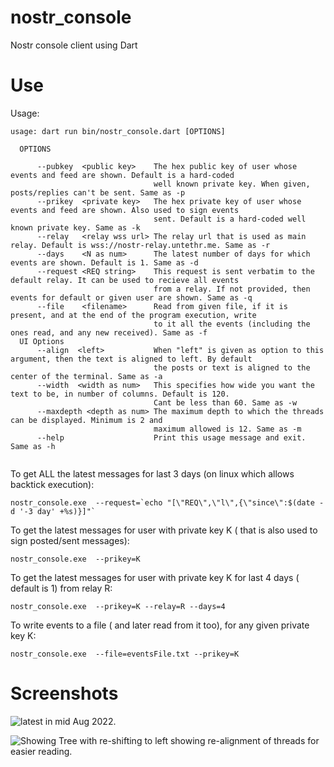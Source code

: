 # nostr_console
Nostr console client using Dart

# Use


Usage: 

```
usage: dart run bin/nostr_console.dart [OPTIONS] 

  OPTIONS

      --pubkey  <public key>    The hex public key of user whose events and feed are shown. Default is a hard-coded
                                well known private key. When given, posts/replies can't be sent. Same as -p
      --prikey  <private key>   The hex private key of user whose events and feed are shown. Also used to sign events 
                                sent. Default is a hard-coded well known private key. Same as -k
      --relay   <relay wss url> The relay url that is used as main relay. Default is wss://nostr-relay.untethr.me. Same as -r
      --days    <N as num>      The latest number of days for which events are shown. Default is 1. Same as -d
      --request <REQ string>    This request is sent verbatim to the default relay. It can be used to recieve all events
                                from a relay. If not provided, then events for default or given user are shown. Same as -q
      --file    <filename>      Read from given file, if it is present, and at the end of the program execution, write
                                to it all the events (including the ones read, and any new received). Same as -f                                
  UI Options                                
      --align  <left>           When "left" is given as option to this argument, then the text is aligned to left. By default
                                the posts or text is aligned to the center of the terminal. Same as -a 
      --width  <width as num>   This specifies how wide you want the text to be, in number of columns. Default is 120. 
                                Cant be less than 60. Same as -w
      --maxdepth <depth as num> The maximum depth to which the threads can be displayed. Minimum is 2 and
                                maximum allowed is 12. Same as -m
      --help                    Print this usage message and exit. Same as -h
                               
```                                

To get ALL the latest messages for last 3 days (on linux which allows backtick execution): 

```
nostr_console.exe  --request=`echo "[\"REQ\",\"l\",{\"since\":$(date -d '-3 day' +%s)}]"`
```
 
To get the latest messages for user with private key K ( that is also used to sign posted/sent messages): 
 
```
nostr_console.exe  --prikey=K
```

To get the latest messages for user with private key K for last 4 days ( default is 1) from relay R: 
 
```
nostr_console.exe  --prikey=K --relay=R --days=4 
```

 To write events to a file ( and later read from it too), for any given private key K:

```
nostr_console.exe  --file=eventsFile.txt --prikey=K
```

 
 # Screenshots

![latest](https://pbs.twimg.com/media/FachGW3agAAele4?format=png&name=4096x4096) in mid Aug 2022.

![Showing Tree with re-shifting to left](https://pbs.twimg.com/media/Fao3E1bUUAAIti1?format=png&name=4096x4096) showing re-alignment of threads for easier reading.






 

